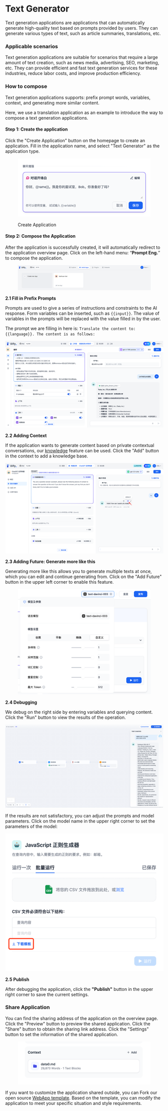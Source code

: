 # Text Generator

Text generation applications are applications that can automatically generate high-quality text based on prompts provided by users. They can generate various types of text, such as article summaries, translations, etc.

### **Applicable scenarios**

Text generation applications are suitable for scenarios that require a large amount of text creation, such as news media, advertising, SEO, marketing, etc. They can provide efficient and fast text generation services for these industries, reduce labor costs, and improve production efficiency.

### **How to c**ompose

Text generation applications supports: prefix prompt words, variables, context, and generating more similar content.

Here, we use a translation application as an example to introduce the way to compose a text generation applications.

#### **Step 1: Create the application**

Click the "Create Application" button on the homepage to create an application. Fill in the application name, and select "Text Generator" as the application type.

<figure><img src="/en/.gitbook/assets/guides/application_orchestrate/text-generation-application/image (28).png" alt=""><figcaption><p>Create Application</p></figcaption></figure>

#### Step 2: Compose the Application

After the application is successfully created, it will automatically redirect to the application overview page. Click on the left-hand menu: “**Prompt Eng.**” to compose the application.

<figure><img src="/en/.gitbook/assets/guides/application_orchestrate/text-generation-application/image (50).png" alt=""><figcaption></figcaption></figure>

**2.1 Fill in Prefix Prompts**

Prompts are used to give a series of instructions and constraints to the AI response. Form variables can be inserted, such as `{{input}}`. The value of variables in the prompts will be replaced with the value filled in by the user.

The prompt we are filling in here is: `Translate the content to: {{language}}. The content is as follows:`

![](</en/.gitbook/assets/guides/application_orchestrate/text-generation-application/image (7) (1) (1).png>)

**2.2 Adding Context**

If the application wants to generate content based on private contextual conversations, our [knowledge](../../../features/datasets/) feature can be used. Click the "Add" button in the context to add a knowledge base.

![](</en/.gitbook/assets/guides/application_orchestrate/text-generation-application/image (12) (1) (1).png>)

**2.3 Adding Future: Generate more like this**

Generating more like this allows you to generate multiple texts at once, which you can edit and continue generating from. Click on the "Add Future" button in the upper left corner to enable this feature.

<figure><img src="/en/.gitbook/assets/guides/application_orchestrate/text-generation-application/image (35).png" alt=""><figcaption></figcaption></figure>

**2.4 Debugging**

We debug on the right side by entering variables and querying content. Click the "Run" button to view the results of the operation.

![](</en/.gitbook/assets/guides/application_orchestrate/text-generation-application/image (17).png>)

If the results are not satisfactory, you can adjust the prompts and model parameters. Click on the model name in the upper right corner to set the parameters of the model:

![](</en/.gitbook/assets/guides/application_orchestrate/text-generation-application/image (36).png>)

**2.5 Publish**

After debugging the application, click the **"Publish"** button in the upper right corner to save the current settings.

### **Share Application**

You can find the sharing address of the application on the overview page. Click the "Preview" button to preview the shared application. Click the "Share" button to obtain the sharing link address. Click the "Settings" button to set the information of the shared application.

<figure><img src="/en/.gitbook/assets/guides/application_orchestrate/text-generation-application/image (52).png" alt=""><figcaption></figcaption></figure>

If you want to customize the application shared outside, you can Fork our open source [WebApp template](https://github.com/langgenius/webapp-text-generator). Based on the template, you can modify the application to meet your specific situation and style requirements.
